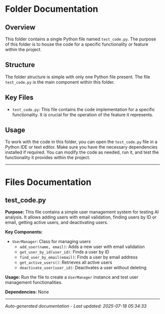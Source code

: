 # Folder Documentation

## Overview
This folder contains a single Python file named `test_code.py`. The purpose of this folder is to house the code for a specific functionality or feature within the project.

## Structure
The folder structure is simple with only one Python file present. The file `test_code.py` is the main component within this folder.

## Key Files
- `test_code.py`: This file contains the code implementation for a specific functionality. It is crucial for the operation of the feature it represents.

## Usage
To work with the code in this folder, you can open the `test_code.py` file in a Python IDE or text editor. Make sure you have the necessary dependencies installed if required. You can modify the code as needed, run it, and test the functionality it provides within the project.

---

# Files Documentation

## test_code.py

**Purpose:** This file contains a simple user management system for testing AI analysis. It allows adding users with email validation, finding users by ID or email, getting active users, and deactivating users.

**Key Components:**
- `UserManager`: Class for managing users
  - `add_user(name, email)`: Adds a new user with email validation
  - `get_user_by_id(user_id)`: Finds a user by ID
  - `find_user_by_email(email)`: Finds a user by email address
  - `get_active_users()`: Retrieves all active users
  - `deactivate_user(user_id)`: Deactivates a user without deleting

**Usage:** Run the file to create a `UserManager` instance and test user management functionalities.

**Dependencies:** None

---
*Auto-generated documentation - Last updated: 2025-07-18 05:34:33*
